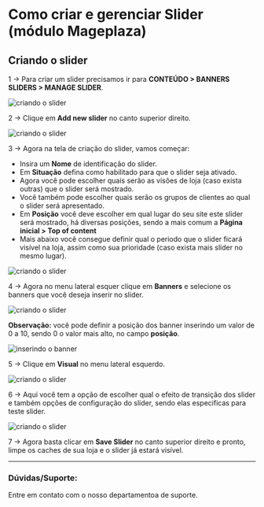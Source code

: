 # Como criar e gerenciar Slider (módulo Mageplaza)

## Criando o slider

1 -> Para criar um slider precisamos ir para **CONTEÚDO > BANNERS SLIDERS > MANAGE SLIDER**.

![criando o slider](https://github.com/Oficina-do-Dev/Tutoriais/blob/main/Magento_2/079%20-%20Como%20criar%20e%20gerenciar%20Sliders%20(módulo%20Mageplaza)/images/image5.png)

2 -> Clique em **Add new slider** no canto superior direito.

![criando o slider](https://github.com/Oficina-do-Dev/Tutoriais/blob/main/Magento_2/079%20-%20Como%20criar%20e%20gerenciar%20Sliders%20(módulo%20Mageplaza)/images/image6.png)

3 -> Agora na tela de criação do slider, vamos começar:
- Insira um **Nome** de identificação do slider.
- Em **Situação** defina como habilitado para que o slider seja ativado.
- Agora você pode escolher quais serão as visões de loja (caso exista outras) que o slider será mostrado.
- Você também pode escolher quais serão os grupos de clientes ao qual o slider será apresentado.
- Em **Posição** você deve escolher em qual lugar do seu site este slider será mostrado, há diversas posições, sendo a mais comum a **Página inicial > Top of content**
- Mais abaixo você consegue definir qual o periodo que o slider ficará visível na loja, assim como sua prioridade (caso exista mais slider no mesmo lugar).

![criando o slider](https://github.com/Oficina-do-Dev/Tutoriais/blob/main/Magento_2/079%20-%20Como%20criar%20e%20gerenciar%20Sliders%20(módulo%20Mageplaza)/images/image7.png)

4 -> Agora no menu lateral esquer clique em **Banners** e selecione os banners que você deseja inserir no slider.

![criando o slider](https://github.com/Oficina-do-Dev/Tutoriais/blob/main/Magento_2/079%20-%20Como%20criar%20e%20gerenciar%20Sliders%20(módulo%20Mageplaza)/images/image8.png)

**Observação:** você pode definir a posição dos banner inserindo um valor de 0 a 10, sendo 0 o valor mais alto, no campo **posição**.

![inserindo o banner](https://github.com/Oficina-do-Dev/Tutoriais/blob/main/Magento_2/079%20-%20Como%20criar%20e%20gerenciar%20Sliders%20(módulo%20Mageplaza)/images/image14.png)

5 -> Clique em **Visual** no menu lateral esquerdo.

![criando o slider](https://github.com/Oficina-do-Dev/Tutoriais/blob/main/Magento_2/079%20-%20Como%20criar%20e%20gerenciar%20Sliders%20(módulo%20Mageplaza)/images/image9.png)

6 -> Aqui você tem a opção de escolher qual o efeito de transição dos slider e também opções de configuração do slider, sendo elas especificas para teste slider.

![criando o slider](https://github.com/Oficina-do-Dev/Tutoriais/blob/main/Magento_2/079%20-%20Como%20criar%20e%20gerenciar%20Sliders%20(módulo%20Mageplaza)/images/image10.png)

7 -> Agora basta clicar em **Save Slider** no canto superior direito e pronto, limpe os caches de sua loja e o slider já estará visível.

<hr>

### Dúvidas/Suporte:
Entre em contato com o nosso departamentoa de suporte.